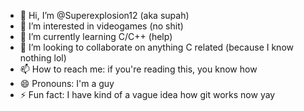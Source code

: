 - 👋 Hi, I’m @Superexplosion12 (aka supah)
- 👀 I’m interested in videogames (no shit)
- 🌱 I’m currently learning C/C++ (help)
- 💞️ I’m looking to collaborate on anything C related (because I know nothing lol)
- 📫 How to reach me: if you're reading this, you know how
- 😄 Pronouns: I'm a guy
- ⚡ Fun fact: I have kind of a vague idea how git works now yay

<!---
Superexplosion12/Superexplosion12 is a ✨ special ✨ repository because its `README.md` (this file) appears on your GitHub profile.
You can click the Preview link to take a look at your changes.
--->
